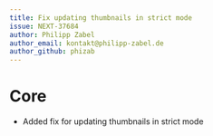 ```yaml
---
title: Fix updating thumbnails in strict mode
issue: NEXT-37684
author: Philipp Zabel
author_email: kontakt@philipp-zabel.de
author_github: phizab
---
```


# Core
* Added fix for updating thumbnails in strict mode
